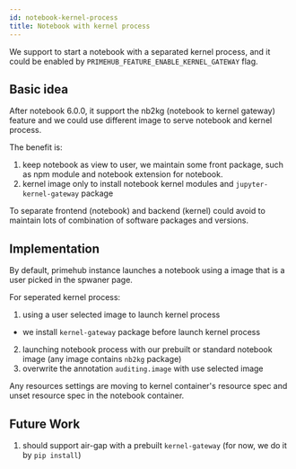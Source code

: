 ```yaml
---
id: notebook-kernel-process
title: Notebook with kernel process
---
```


We support to start a notebook with a separated kernel process, and it could be enabled by `PRIMEHUB_FEATURE_ENABLE_KERNEL_GATEWAY` flag.

## Basic idea

After notebook 6.0.0, it support the nb2kg (notebook to kernel gateway) feature and we could use different image to serve notebook and kernel process.

The benefit is:

1. keep notebook as view to user, we maintain some front package, such as npm module and notebook extension for notebook.
2. kernel image only to install notebook kernel modules and `jupyter-kernel-gateway` package

To separate frontend (notebook) and backend (kernel) could avoid to maintain lots of combination of software packages and versions.

## Implementation

By default, primehub instance launches a notebook using a image that is a user picked in the spwaner page.

For seperated kernel process:

1. using a user selected image to launch kernel process
  * we install `kernel-gateway` package before launch kernel process
2. launching notebook process with our prebuilt or standard notebook image (any image contains `nb2kg` package)
3. overwrite the annotation `auditing.image` with use selected image

Any resources settings are moving to kernel container's resource spec and unset resource spec in the notebook container.

## Future Work

1. should support air-gap with a prebuilt `kernel-gateway` (for now, we do it by `pip install`)
